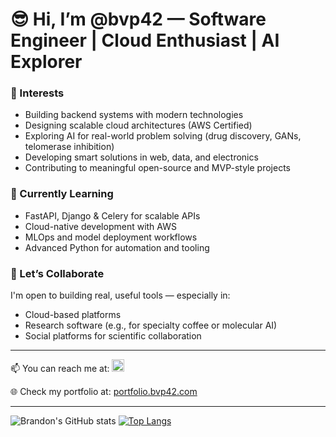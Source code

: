 # 😎 Hi, I’m @bvp42 — Software Engineer | Cloud Enthusiast | AI Explorer

### 👀 Interests  
- Building backend systems with modern technologies  
- Designing scalable cloud architectures (AWS Certified)  
- Exploring AI for real-world problem solving (drug discovery, GANs, telomerase inhibition)  
- Developing smart solutions in web, data, and electronics  
- Contributing to meaningful open-source and MVP-style projects  

### 🧠 Currently Learning  
- FastAPI, Django & Celery for scalable APIs  
- Cloud-native development with AWS  
- MLOps and model deployment workflows  
- Advanced Python for automation and tooling  

### 🤝 Let’s Collaborate  
I'm open to building real, useful tools — especially in:  
- Cloud-based platforms  
- Research software (e.g., for specialty coffee or molecular AI)  
- Social platforms for scientific collaboration  


---

📫 You can reach me at:  <a href="https://www.linkedin.com/in/bvp42">
  <img src="https://cdn-icons-png.flaticon.com/512/174/174857.png" width="20" height="20" alt="LinkedIn"/>
</a>



🌐 Check my portfolio at: [portfolio.bvp42.com](https://wwww.bvp42.com)

---

![Brandon's GitHub stats](https://github-readme-stats.vercel.app/api?username=bvp42)
[![Top Langs](https://github-readme-stats.vercel.app/api/top-langs/?username=bvp42)](https://github.com/anuraghazra/github-readme-stats)
